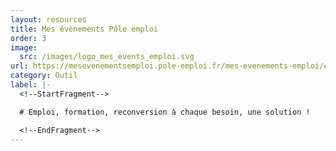 ```yaml
---
layout: resources
title: Mes évènements Pôle emploi
order: 3
image:
  src: /images/logo_mes_events_emploi.svg
url: https://mesevenementsemploi.pole-emploi.fr/mes-evenements-emploi/evenements
category: Outil
label: |-
  <!--StartFragment-->

  # Emploi, formation, reconversion à chaque besoin, une solution !

  <!--EndFragment-->
---
```

